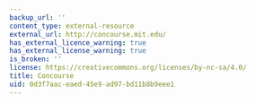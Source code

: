 ```yaml
---
backup_url: ''
content_type: external-resource
external_url: http://concourse.mit.edu/
has_external_licence_warning: true
has_external_license_warning: true
is_broken: ''
license: https://creativecommons.org/licenses/by-nc-sa/4.0/
title: Concourse
uid: 0d3f7aac-eaed-45e9-ad97-bd11b8b9eee1
---
```

